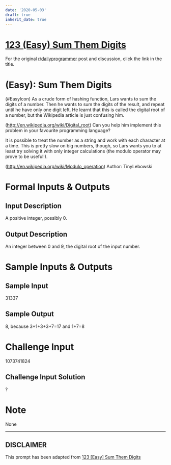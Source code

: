 ```yaml
---
date: '2020-05-03'
draft: true
inherit_date: true
---
```


# [123 (Easy) Sum Them Digits](https://www.reddit.com/r/dailyprogrammer/comments/1cundw/042213_challenge_123_easy_sum_them_digits/)

For the original [r/dailyprogrammer](https://www.reddit.com/r/dailyprogrammer/) post and discussion, click the link in the title.

#  (Easy): Sum Them Digits
(#EasyIcon)
As a crude form of hashing function, Lars wants to sum the digits of a number. Then he wants to sum the digits of the result, and repeat until he have only one digit left. He learnt that this is called the digital root of a number, but the Wikipedia article is just confusing him.

(http://en.wikipedia.org/wiki/Digital_root)
Can you help him implement this problem in your favourite programming language?

It is possible to treat the number as a string and work with each character at a time. This is pretty slow on big numbers, though, so Lars wants you to at least try solving it with only integer calculations (the modulo operator may prove to be useful!).

(http://en.wikipedia.org/wiki/Modulo_operation)
Author: TinyLebowski

# Formal Inputs & Outputs
## Input Description
A positive integer, possibly 0.

## Output Description
An integer between 0 and 9, the digital root of the input number.

# Sample Inputs & Outputs
## Sample Input
31337

## Sample Output
8, because 3+1+3+3+7=17 and 1+7=8

# Challenge Input
1073741824

## Challenge Input Solution
?

# Note
None


----
## **DISCLAIMER**
This prompt has been adapted from [123 [Easy] Sum Them Digits](https://www.reddit.com/r/dailyprogrammer/comments/1cundw/042213_challenge_123_easy_sum_them_digits/
)
